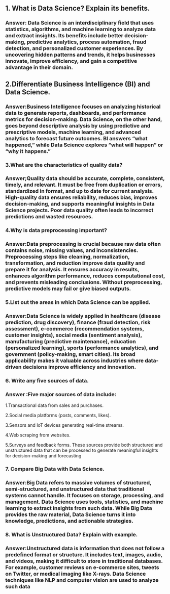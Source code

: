 ## 1. What is Data Science? Explain its benefits.
### Answer: Data Science is an interdisciplinary field that uses statistics, algorithms, and machine learning to analyze data and extract insights. Its benefits include better decision-making, predictive analytics, process automation, fraud detection, and personalized customer experiences. By uncovering hidden patterns and trends, it helps businesses innovate, improve efficiency, and gain a competitive advantage in their domain.

## 2.Differentiate Business Intelligence (BI) and Data Science.
### Answer:Business Intelligence focuses on analyzing historical data to generate reports, dashboards, and performance metrics for decision-making. Data Science, on the other hand, goes beyond descriptive analysis by using predictive and prescriptive models, machine learning, and advanced analytics to forecast future outcomes. BI answers “what happened,” while Data Science explores “what will happen” or “why it happens.”

### 3.What are the characteristics of quality data?
 ### Answer;Quality data should be accurate, complete, consistent, timely, and relevant. It must be free from duplication or errors, standardized in format, and up to date for current analysis. High-quality data ensures reliability, reduces bias, improves decision-making, and supports meaningful insights in Data Science projects. Poor data quality often leads to incorrect predictions and wasted resources.

### 4.Why is data preprocessing important?
### Answer:Data preprocessing is crucial because raw data often contains noise, missing values, and inconsistencies. Preprocessing steps like cleaning, normalization, transformation, and reduction improve data quality and prepare it for analysis. It ensures accuracy in results, enhances algorithm performance, reduces computational cost, and prevents misleading conclusions. Without preprocessing, predictive models may fail or give biased outputs.

### 5.List out the areas in which Data Science can be applied.
### Answer:Data Science is widely applied in healthcare (disease prediction, drug discovery), finance (fraud detection, risk assessment), e-commerce (recommendation systems, customer insights), social media (sentiment analysis), manufacturing (predictive maintenance), education (personalized learning), sports (performance analytics), and government (policy-making, smart cities). Its broad applicability makes it valuable across industries where data-driven decisions improve efficiency and innovation.

### 6. Write any five sources of data.
### Answer :Five major sources of data include:

1.Transactional data from sales and purchases.

2.Social media platforms (posts, comments, likes).

3.Sensors and IoT devices generating real-time streams.

4.Web scraping from websites.

5.Surveys and feedback forms.
These sources provide both structured and unstructured data that can be processed to generate meaningful insights for decision-making and forecasting

### 7. Compare Big Data with Data Science.
### Answer:Big Data refers to massive volumes of structured, semi-structured, and unstructured data that traditional systems cannot handle. It focuses on storage, processing, and management. Data Science uses tools, statistics, and machine learning to extract insights from such data. While Big Data provides the raw material, Data Science turns it into knowledge, predictions, and actionable strategies.

### 8. What is Unstructured Data? Explain with example.
### Answer:Unstructured data is information that does not follow a predefined format or structure. It includes text, images, audio, and videos, making it difficult to store in traditional databases. For example, customer reviews on e-commerce sites, tweets on Twitter, or medical imaging like X-rays. Data Science techniques like NLP and computer vision are used to analyze such data


